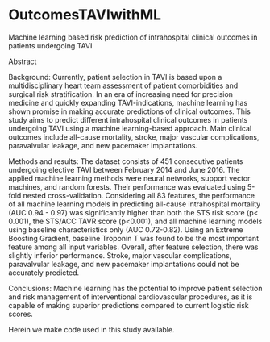 # OutcomesTAVIwithML
Machine learning based risk prediction of intrahospital clinical outcomes in patients undergoing TAVI

Abstract

Background: Currently, patient selection in TAVI is based upon a multidisciplinary heart team assessment of patient comorbidities and surgical risk stratification. In an era of increasing need for precision medicine and quickly expanding TAVI-indications, machine learning has shown promise in making accurate predictions of clinical outcomes. This study aims to predict different intrahospital clinical outcomes in patients undergoing TAVI using a machine learning-based approach. Main clinical outcomes include all-cause mortality, stroke, major vascular complications, paravalvular leakage, and new pacemaker implantations. 

Methods and results: The dataset consists of 451 consecutive patients undergoing elective TAVI between February 2014 and June 2016. The applied machine learning methods were neural networks, support vector machines, and random forests. Their performance was evaluated using 5-fold nested cross-validation. Considering all 83 features, the performance of all machine learning models in predicting all-cause intrahospital mortality (AUC 0.94 - 0.97) was significantly higher than both the STS risk score (p< 0.001), the STS/ACC TAVR score (p<0.001), and all machine learning models using baseline characteristics only (AUC 0.72-0.82). Using an Extreme Boosting Gradient, baseline Troponin T was found to be the most important feature among all input variables. Overall, after feature selection, there was slightly inferior performance. Stroke, major vascular complications, paravalvular leakage, and new pacemaker implantations could not be accurately predicted. 

Conclusions: Machine learning has the potential to improve patient selection and risk management of interventional cardiovascular procedures, as it is capable of making superior predictions compared to current logistic risk scores. 

Herein we make code used in this study available.

